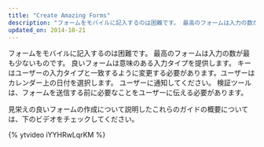 ```yaml
---
title: "Create Amazing Forms"
description: "フォームをモバイルに記入するのは困難です。 最高のフォームは入力の数が最も少ないものです。"
updated_on: 2014-10-21
---
```


<p class="intro">
  フォームをモバイルに記入するのは困難です。 最高のフォームは入力の数が最も少ないものです。 良いフォームは意味のある入力タイプを提供します。 キーはユーザーの入力タイプと一致するように変更する必要があります。ユーザーはカレンダー上の日付を選択します。 ユーザーに通知してください。 検証ツールは、フォームを送信する前に必要なことをユーザーに伝える必要があります。
</p>

見栄えの良いフォームの作成について説明したこれらのガイドの概要については、下のビデオをチェックしてください。

{% ytvideo iYYHRwLqrKM %}

